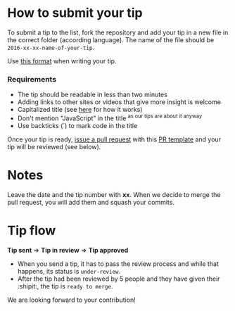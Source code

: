 # How to submit your tip

To submit a tip to the list, fork the repository and add your tip in a new file in the correct folder (according language).  The name of the file should be `2016-xx-xx-name-of-your-tip`.

Use [this format](https://github.com/loverajoel/jstips/blob/gh-pages/POST_TEMPLATE.md) when writing your tip. 

### Requirements
- The tip should be readable in less than two minutes
- Adding links to other sites or videos that give more insight is welcome
- Capitalized title (see [here](http://grammar.yourdictionary.com/capitalization/rules-for-capitalization-in-titles.html) for how it works)
- Don't mention "JavaScript" in the title <sup>as our tips are about it anyway</sup>
- Use backticks (`) to mark code in the title

Once your tip is ready, [issue a pull request](https://help.github.com/articles/using-pull-requests/) with this [PR template](https://github.com/loverajoel/jstips/blob/gh-pages/PULL_REQUEST_TEMPLATE.md) and your tip will be reviewed (see below).

# Notes

Leave the date and the tip number with **xx**. When we decide to merge the pull request, you will add them and squash your commits.

# Tip flow

**Tip sent** ⇒ **Tip in review** ⇒ **Tip approved**

- When you send a tip, it has to pass the review process and while that happens, its status is `under-review`.
- After the tip had been reviewed by 5 people and they have given their :shipit:, the tip is `ready to merge`.


We are looking forward to your contribution!

